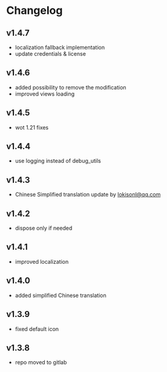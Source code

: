 # Changelog

## v1.4.7

* localization fallback implementation
* update credentials & license

## v1.4.6

* added possibility to remove the modification
* improved views loading

## v1.4.5

* wot 1.21 fixes

## v1.4.4

* use logging instead of debug_utils

## v1.4.3

* Chinese Simplified translation update by lokisonl@qq.com

## v1.4.2

* dispose only if needed

## v1.4.1

* improved localization

## v1.4.0

* added simplified Chinese translation

## v1.3.9

* fixed default icon

## v1.3.8

* repo moved to gitlab